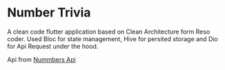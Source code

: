 # Number Trivia
A clean code flutter application based on Clean Architecture form Reso coder. 
Used Bloc for state management, Hive for persited storage and Dio for Api Request under the hood. 

Api from [Nummbers Api](http://numbersapi.com)




